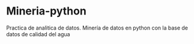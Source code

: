# Mineria-python
Practica de analitica de datos. Minería de datos en python con la base de datos de calidad del agua
